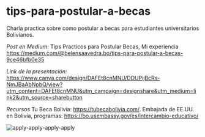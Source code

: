 # tips-para-postular-a-becas
Charla practica sobre como postular a becas para estudiantes universitarios Bolivianos. 

*Post en Medium:* 
Tips Practicos para Postular Becas, Mi experiencia 
https://medium.com/@belensaavedra.bo/tips-para-postular-a-becas-9ce46bfb0e35 

*Link de la presentación:*
https://www.canva.com/design/DAFEt8cnMNU/DDUPijBcRs-NmJBaAbNpbQ/view?utm_content=DAFEt8cnMNU&utm_campaign=designshare&utm_medium=link2&utm_source=sharebutton

*Recursos*
Tu Beca Bolivia: https://tubecabolivia.com/.
Embajada de EE.UU. en Bolivia, programas: https://bo.usembassy.gov/es/intercambio-educativo/

![apply-apply-apply-apply](https://user-images.githubusercontent.com/89317189/175828587-c89004ea-7fca-480f-90fc-4c650833bae8.gif)
